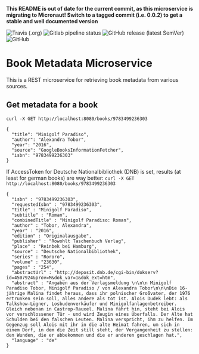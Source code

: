 **This README is out of date for the current commit, as this microservice is migrating to Micronaut! Switch to a tagged commit (i.e. 0.0.2) to get a stable and well documented version**

<!--- some badges to display on the GitHub page -->
![Travis (.org)](https://img.shields.io/travis/debuglevel/bookmetadata-microservice?label=Travis%20build)
![Gitlab pipeline status](https://img.shields.io/gitlab/pipeline/debuglevel/bookmetadata-microservice?label=GitLab%20build)
![GitHub release (latest SemVer)](https://img.shields.io/github/v/release/debuglevel/bookmetadata-microservice?sort=semver)
![GitHub](https://img.shields.io/github/license/debuglevel/bookmetadata-microservice)

# Book Metadata Microservice

This is a REST microservice for retrieving book metadata from various sources.

## Get metadata for a book
`curl -X GET http://localhost:8080/books/9783499236303`
```
{
  "title": "Minigolf Paradiso",
  "author": "Alexandra Tobor",
  "year": "2016",
  "source": "GoogleBooksInformationFetcher",
  "isbn": "9783499236303"
}
```

If AccessToken for Deutsche Nationalbibliothek (DNB) is set, results (at least for german books) are way better:
`curl -X GET http://localhost:8080/books/9783499236303`
```
{
  "isbn" : "9783499236303",
  "requestedIsbn" : "9783499236303",
  "title" : "Minigolf Paradiso",
  "subtitle" : "Roman",
  "combinedTitle" : "Minigolf Paradiso: Roman",
  "author" : "Tobor, Alexandra",
  "year" : "2016",
  "edition" : "Originalausgabe",
  "publisher" : "Rowohlt Taschenbuch Verlag",
  "place" : "Reinbek bei Hamburg",
  "source" : "Deutsche Nationalbibliothek",
  "series" : "Rororo",
  "volume" : "23630",
  "pages" : "254",
  "abstractUrl" : "http://deposit.dnb.de/cgi-bin/dokserv?id=4507924&prov=M&dok_var=1&dok_ext=htm",
  "abstract" : "Angaben aus der Verlagsmeldung \n\n\n Minigolf Paradiso Tobor, Minigolf Paradiso / von Alexandra Tobor\n\n\nDie 16-jährige Malina findet heraus, dass ihr polnischer Großvater, der 1976 ertrunken sein soll, alles andere als tot ist. Alois Dudek lebt: als Talkshow-Lügner, Losbudenverkäufer und Minigolfanlagenbetreiber. Gleich nebenan in Castrop-Rauxel. Malina fährt hin, steht bei Alois vor verschlossener Tür - und wird Zeugin eines Überfalls. Der Alte hat Schulden bei den falschen Leuten. Malina verspricht, ihm zu helfen. Im Gegenzug soll Alois mit ihr in die alte Heimat fahren, um sich in einem Dorf, in dem die Zeit still steht, der Vergangenheit zu stellen: den Wunden, die er abbekommen und die er anderen geschlagen hat.",
  "language" : "de"
}
```

